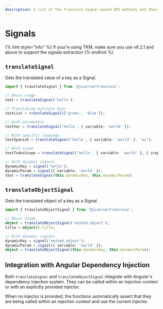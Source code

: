 ```yaml
---
description: A list of the Transloco Signal-based API methods and their usages
---
```


# Signals

{% hint style="info" %}
If your'e using TKM, make sure you use v6.2.1 and above to support the signals extraction
{% endhint %}

## `translateSignal`

Gets the translated value of a key as a Signal.

```typescript
import { translateSignal } from '@jsverse/transloco';

// Basic usage
text = translateSignal('hello');

// Translating multiple keys
textList = translateSignal(['green', 'blue']);

// With parameters
textVar = translateSignal('hello', { variable: 'world' });

// With specific language
textSpanish = translateSignal('hello', { variable: 'world' }, 'es');

// With scope
textTodosScope = translateSignal('hello', { variable: 'world' }, { scope: 'todos' });

// With dynamic signals
dynamicKey = signal('hello');
dynamicParam = signal({ variable: 'world' });
text = translateSignal(this.dynamicKey, this.dynamicParam);
```

## `translateObjectSignal`

Gets the translated object of a key as a Signal.

```typescript
import { translateObjectSignal } from '@jsverse/transloco';

// Basic usage
object = translateObjectSignal('nested.object');
title = object().title;

// With dynamic signals
dynamicKey = signal('nested.object');
dynamicParam = signal({ variable: 'world' });
object = translateObjectSignal(this.dynamicKey, this.dynamicParam);
```

## Integration with Angular Dependency Injection

Both `translateSignal` and `translateObjectSignal` integrate with Angular's dependency injection system. They can be called within an injection context or with an explicitly provided injector.

When no injector is provided, the functions automatically assert that they are being called within an injection context and use the current injector.
